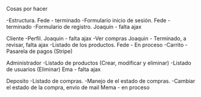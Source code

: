 Cosas por hacer

-Estructura. Fede - terminado
-Formulario inicio de sesión. Fede - terminado
-Formulario de registro. Joaquin - falta ajax

Cliente
-Perfil. Joaquin - falta ajax
-Ver compras Joaquin - Terminado, a revisar, falta ajax
-Listado de los productos. Fede - En proceso
-Carrito
-Pasarela de pagos (Stripe)

Administrador
-Listado de productos (Crear, modificar y eliminar)
-Listado de usuarios (Eliminar) Ema - falta ajax

Deposito
-Listado de compras.
-Manejo de el estado de compras.
-Cambiar el estado de la compra, envío de mail Mema - en proceso